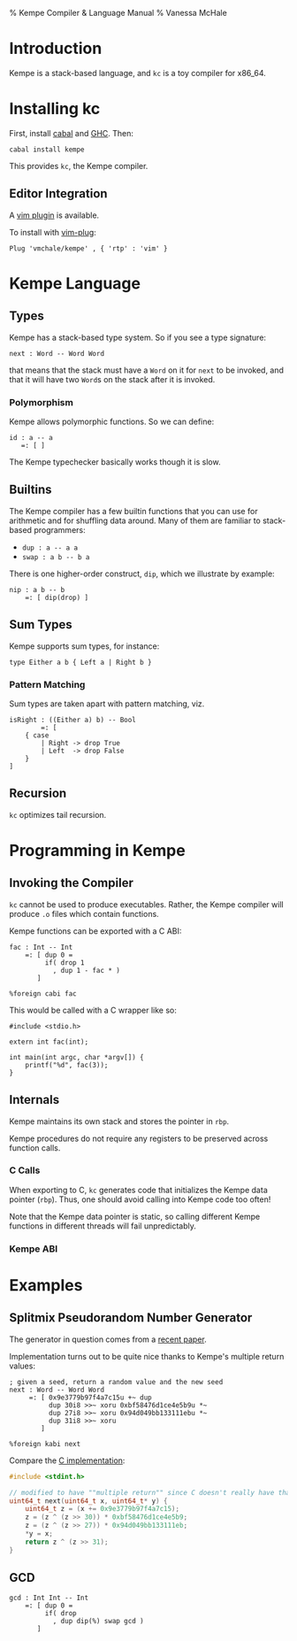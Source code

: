 % Kempe Compiler & Language Manual
% Vanessa McHale

# Introduction

Kempe is a stack-based language, and `kc` is a toy compiler for x86_64.

# Installing kc

First, install [cabal](https://www.haskell.org/cabal/download.html) and
[GHC](https://www.haskell.org/ghc/download.html). Then:

```
cabal install kempe
```

This provides `kc`, the Kempe compiler.

## Editor Integration

A [vim plugin](https://github.com/vmchale/kempe/tree/master/vim) is
available.

To install with [vim-plug](https://github.com/junegunn/vim-plug):

```vimscript
Plug 'vmchale/kempe' , { 'rtp' : 'vim' }
```

# Kempe Language

## Types

Kempe has a stack-based type system. So if you see a type signature:

```
next : Word -- Word Word
```

that means that the stack must have a `Word` on it for `next` to be invoked, and
that it will have two `Word`s on the stack after it is invoked.

### Polymorphism

Kempe allows polymorphic functions. So we can define:

```
id : a -- a
   =: [ ]
```


The Kempe typechecker basically works though it is slow.

## Builtins

The Kempe compiler has a few builtin functions that you can use for arithmetic
and for shuffling data around. Many of them are familiar to stack-based
programmers:

  * `dup : a -- a a`
  * `swap : a b -- b a`

There is one higher-order construct, `dip`, which we illustrate by example:

```
nip : a b -- b
    =: [ dip(drop) ]
```

## Sum Types

Kempe supports sum types, for instance:

```
type Either a b { Left a | Right b }
```

### Pattern Matching

Sum types are taken apart with pattern matching, viz.

```
isRight : ((Either a) b) -- Bool
        =: [
    { case
        | Right -> drop True
        | Left  -> drop False
    }
]
```

## Recursion

`kc` optimizes tail recursion.

# Programming in Kempe

## Invoking the Compiler

`kc` cannot be used to produce executables. Rather, the Kempe compiler will
produce `.o` files which contain functions.

Kempe functions can be exported with a C ABI:

```
fac : Int -- Int
    =: [ dup 0 =
         if( drop 1
           , dup 1 - fac * )
       ]

%foreign cabi fac
```

This would be called with a C wrapper like so:

```
#include <stdio.h>

extern int fac(int);

int main(int argc, char *argv[]) {
    printf("%d", fac(3));
}
```

## Internals

Kempe maintains its own stack and stores the pointer in `rbp`.

Kempe procedures
do not require any registers to be preserved across function calls.

### C Calls

When exporting to C, `kc` generates code that initializes the Kempe data pointer
(`rbp`). Thus, one should avoid calling into Kempe code too often!

Note that the Kempe data pointer is static, so calling different Kempe functions
in different threads will fail unpredictably.

### Kempe ABI

# Examples

## Splitmix Pseudorandom Number Generator

The generator in question comes from a [recent
paper](https://dl.acm.org/doi/10.1145/2714064.2660195).

Implementation turns out to be quite nice thanks to Kempe's multiple return
values:

```
; given a seed, return a random value and the new seed
next : Word -- Word Word
     =: [ 0x9e3779b97f4a7c15u +~ dup
          dup 30i8 >>~ xoru 0xbf58476d1ce4e5b9u *~
          dup 27i8 >>~ xoru 0x94d049bb133111ebu *~
          dup 31i8 >>~ xoru
        ]

%foreign kabi next
```

Compare the [C implementation](http://prng.di.unimi.it/splitmix64.c):

```c
#include <stdint.h>

// modified to have ""multiple return"" since C doesn't really have that
uint64_t next(uint64_t x, uint64_t* y) {
	uint64_t z = (x += 0x9e3779b97f4a7c15);
	z = (z ^ (z >> 30)) * 0xbf58476d1ce4e5b9;
	z = (z ^ (z >> 27)) * 0x94d049bb133111eb;
	*y = x;
	return z ^ (z >> 31);
}
```

## GCD

```
gcd : Int Int -- Int
    =: [ dup 0 =
         if( drop
           , dup dip(%) swap gcd )
       ]
```
